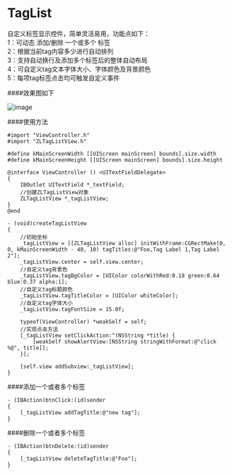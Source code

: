 # TagList
自定义标签显示控件，简单灵活易用，功能点如下：</br>
1：可动态 添加/删除 一个或多个 标签</br>
2：根据当前tag内容多少进行自动排列</br>
3：支持自动换行及添加多个标签后的整体自动布局</br>
4：可自定义tag文本字体大小、字体颜色及背景颜色</br>
5：每项tag标签点击均可触发自定义事件</br>

####效果图如下

![image](https://github.com/longitachi/TagList/blob/master/效果图/TagList.gif)

####使用方法
```objc
#import "ViewController.h"
#import "ZLTagListView.h"

#define kMainScreenWidth [[UIScreen mainScreen] bounds].size.width
#define kMainScreenHeight [[UIScreen mainScreen] bounds].size.height

@interface ViewController () <UITextFieldDelegate>
{
    IBOutlet UITextField *_textField;
    //创建ZLTagListView对象
    ZLTagListView *_tagListView;
}
@end

- (void)createTagListView
{
    //初始坐标
    _tagListView = [[ZLTagListView alloc] initWithFrame:CGRectMake(0, 0, kMainScreenWidth - 40, 10) tagTitles:@"Foo,Tag Label 1,Tag Label 2"];
    _tagListView.center = self.view.center;
    //自定义tag背景色
    _tagListView.tagBgColor = [UIColor colorWithRed:0.18 green:0.64 blue:0.37 alpha:1];
    //自定义tag标题颜色
    _tagListView.tagTitleColor = [UIColor whiteColor];
    //自定义tag字体大小
    _tagListView.tagFontSize = 15.0f;
    
    typeof(ViewController) *weakSelf = self;
    //实现点击方法
    [_tagListView setClickAction:^(NSString *title) {
        [weakSelf showAlertView:[NSString stringWithFormat:@"click %@", title]];
    }];
    
    [self.view addSubview:_tagListView];
}

```

####添加一个或者多个标签
```objc
- (IBAction)btnClick:(id)sender
{
    [_tagListView addTagTitle:@"new tag"];
}
```

####删除一个或者多个标签
```objc
- (IBAction)btnDelete:(id)sender
{
    [_tagListView deleteTagTitle:@"Foo"];
}
```
